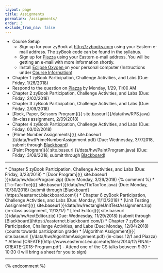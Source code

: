 ```yaml
---  
layout: page
title: Assignments 
permalink: /assignments/
order: 3
exclude_from_nav: false
---
```

   
* Course Setup 
	* Sign up for your zyBook at <a href = "http://zybooks.com">http://zybooks.com</a> using your Eastern e-mail address. The zyBook code can be found in the syllabus.
	* Sign up for <a href = "http://www.piazza.com">Piazza</a> using your Eastern e-mail address. You will be getting an e-mail with more information shortly. 
	* Install <a href = "https://eclipse.org">Eclipse Oxygen </a> on your personal computer (Instructions under <a href = "http://gdancik.github.io/CSC-210/info/">Course Information</a>) 
* Chapter 1 zyBook Participation, Challenge Activities, and Labs (Due: Friday, 1/26/2018)
* Respond to the question on <a href = "http://www.piazza.com">Piazza</a> by Monday, 1/29, 11:00 AM 
* Chapter 2 zyBook Participation, Challenge Activities, and Labs (Due: Friday, 2/02/2018) 
* Chapter 3 zyBook Participation, Challenge Activities, and Labs (Due: Friday, 2/09/2018)
* [Rock, Paper, Scissors Program]({{ site.baseurl }}/data/hw/RPS.java) (in-class assignment, 2/09/2018)
* Chapter 4 zyBook Participation, Challenge Activities, and Labs (Due: Friday, 03/02/2018)
* [Prime Number Assignments]({{ site.baseurl }}/data/hw/PrimeNumberAssignment.pdf) (Due: Wednesday, 3/7/2018, submit through [Blackboard](https://easternct.blackboard.com/)) 
* [Paint Program]({{ site.baseurl }}/data/hw/PaintProgram.java) (Due: Friday, 3/09/2018, submit through [Blackboard](https://easternct.blackboard.com/)) 
<hr>
* Chapter 5 zyBook Participation, Challenge Activities, and Labs (Due: Friday, 3/23/2018)
* [Door Program]({{ site.baseurl }}/data/hw/doorProgram.zip) (Due: Monday, 3/26/2018)  
{% comment %}
* [Tic-Tac-Toe]({{ site.baseurl }}/data/hw/TicTacToe.java) (Due: Monday, 10/30/2018) (submit through [Blackboard](https://easternct.blackboard.com/)) 
* Chapter 6 zyBook Participation, Challenge Activities, and Labs (Due: Monday, 11/13/2018)
* [Unit Testing Assignment]({{ site.baseurl }}/data/hw/rectangleUnitTestAssignment.zip) (in-class assignment, 11/13/17)
* [Text Editor]({{ site.baseurl }}/data/hw/textEditor.zip) (Due: Wednesday, 11/29/2018) (submit through [Blackboard](https://easternct.blackboard.com/)) 
* Chapter 7 zyBook Participation, Challenge Activities, and Labs (Due: Monday, 12/04/2018) (counts towards participation grade)
* [Algorithm Assignment]({{ site.baseurl }}/data/hw/AlgorithmAssignment.pdf) (in-class 12/1 and Piazza)
* Attend [CREATE](http://www.easternct.edu/create/files/2014/12/FINAL-CREATE-2018-Program.pdf) - Attend one of the CS talks between 9:30 - 10:30 (I will bring a sheet for you to sign) 

***

{% endcomment %} 
